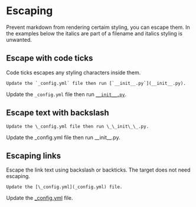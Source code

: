 # Escaping

Prevent markdown from rendering certaim styling, you can escape them. In the examples below the italics are part of a filename and italics styling is unwanted.


## Escape with code ticks

Code ticks escapes any styling characters inside them.

    Update the `_config.yml` file then run [`__init__.py`](__init__.py).

Update the `_config.yml` file then run [`__init__.py`](__init__.py).


## Escape text with backslash

    Update the \_config.yml file then run \_\_init\_\_.py.

Update the \_config.yml file then run \_\_init\_\_.py.


## Escaping links

Escape the link text using backslash or backticks. The target does not need escaping.

    Update the [\_config.yml](_config.yml) file.

Update the [\_config.yml](_config.yml) file.
